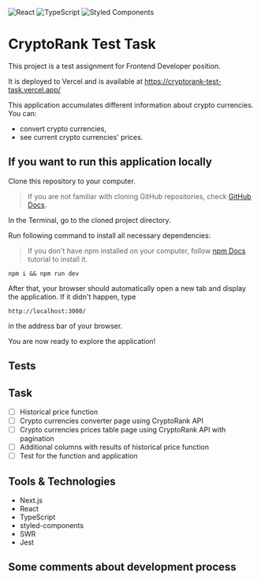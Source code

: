 ![React](https://img.shields.io/badge/react-%2320232a.svg?style=for-the-badge&logo=react&logoColor=%2361DAFB)
![TypeScript](https://img.shields.io/badge/typescript-%23007ACC.svg?style=for-the-badge&logo=typescript&logoColor=white)
![Styled Components](https://img.shields.io/badge/styled--components-DB7093?style=for-the-badge&logo=styled-components&logoColor=white)
# CryptoRank Test Task

This project is a test assignment for Frontend Developer position.

It is deployed to Vercel and is available at https://cryptorank-test-task.vercel.app/

This application accumulates different information about crypto currencies. You can:
- convert crypto currencies,
- see current crypto currencies' prices.

## If you want to run this application locally

Clone this repository to your computer.

> If you are not familiar with cloning GitHub repositories, check [GitHub Docs](https://docs.github.com/en/repositories/creating-and-managing-repositories/cloning-a-repository).

In the Terminal, go to the cloned project directory.

Run following command to install all necessary dependencies:

> If you don't have npm installed on your computer, follow [npm Docs](https://docs.npmjs.com/downloading-and-installing-node-js-and-npm) tutorial to install it.

```
npm i && npm run dev
```

After that, your browser should automatically open a new tab and display the application. If it didn't happen, type
```
http://localhost:3000/
```
in the address bar of your browser.

You are now ready to explore the application!

## Tests

## Task

- [ ] Historical price function
- [ ] Crypto currencies converter page using CryptoRank API
- [ ] Crypto currencies prices table page using CryptoRank API with pagination
- [ ] Additional columns with results of historical price function
- [ ] Test for the function and application

## Tools & Technologies

- Next.js
- React
- TypeScript
- styled-components
- SWR
- Jest

## Some comments about development process 